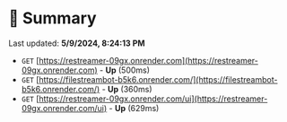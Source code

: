 # 📖 Summary
Last updated: **5/9/2024, 8:24:13 PM**

- `GET` [https://restreamer-09gx.onrender.com](https://restreamer-09gx.onrender.com) - **Up** (500ms)
- `GET` [https://filestreambot-b5k6.onrender.com/](https://filestreambot-b5k6.onrender.com/) - **Up** (360ms)
- `GET` [https://restreamer-09gx.onrender.com/ui](https://restreamer-09gx.onrender.com/ui) - **Up** (629ms)
